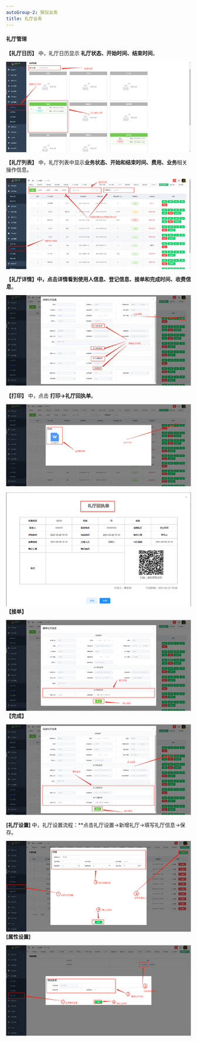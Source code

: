 ```yaml
---
autoGroup-2: 殡仪业务
title: 礼厅业务
---
```


#### 礼厅管理

**【礼厅日历】** 中，礼厅日历显示 **礼厅状态、开始时间、结束时间**。

![11](../../.vuepress/public/product/54.png)

**【礼厅列表】** 中，礼厅列表中显示**业务状态、开始和结束时间、费用、业务**相关操作信息。

![11](../../.vuepress/public/product/55.png)

**【礼厅详情】**中，点击详情看到**使用人信息、登记信息、接单和完成时间、收费信息**。

![11](../../.vuepress/public/product/56.png)

**【打印】** 中，点击 **打印→礼厅回执单**。

![11](../../.vuepress/public/product/57.png)

![11](../../.vuepress/public/product/58.png)
**【接单】**

![11](../../.vuepress/public/product/59.png)
**【完成】**

![11](../../.vuepress/public/product/60.png)

**[礼厅设置]** 中，礼厅设置流程：**点击礼厅设置→新增礼厅→填写礼厅信息→保存。

![11](../../.vuepress/public/product/61.png)
**[属性设置]**

![11](../../.vuepress/public/product/62.png)
